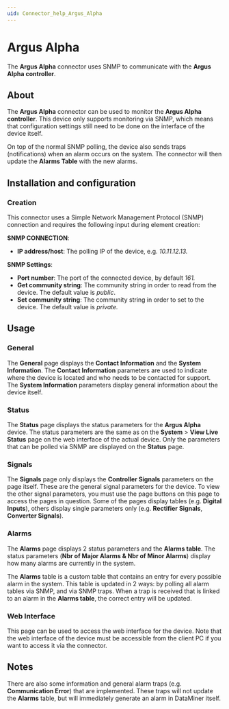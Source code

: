 ```yaml
---
uid: Connector_help_Argus_Alpha
---
```


# Argus Alpha

The **Argus Alpha** connector uses SNMP to communicate with the **Argus Alpha controller**.

## About

The **Argus Alpha** connector can be used to monitor the **Argus Alpha controller**. This device only supports monitoring via SNMP, which means that configuration settings still need to be done on the interface of the device itself.

On top of the normal SNMP polling, the device also sends traps (notifications) when an alarm occurs on the system. The connector will then update the **Alarms Table** with the new alarms.

## Installation and configuration

### Creation

This connector uses a Simple Network Management Protocol (SNMP) connection and requires the following input during element creation:

**SNMP CONNECTION**:

- **IP address/host**: The polling IP of the device, e.g. *10.11.12.13.*

**SNMP Settings**:

- **Port number**: The port of the connected device, by default *161.*
- **Get community string**: The community string in order to read from the device. The default value is *public*.
- **Set community string**: The community string in order to set to the device. The default value is *private.*

## Usage

### General

The **General** page displays the **Contact Information** and the **System Information**. The **Contact Information** parameters are used to indicate where the device is located and who needs to be contacted for support. The **System Information** parameters display general information about the device itself.

### Status

The **Status** page displays the status parameters for the **Argus Alpha** device. The status parameters are the same as on the **System** \> **View Live Status** page on the web interface of the actual device. Only the parameters that can be polled via SNMP are displayed on the **Status** page.

### Signals

The **Signals** page only displays the **Controller Signals** parameters on the page itself. These are the general signal parameters for the device. To view the other signal parameters, you must use the page buttons on this page to access the pages in question. Some of the pages display tables (e.g. **Digital Inputs**), others display single parameters only (e.g. **Rectifier Signals**, **Converter Signals**).

### Alarms

The **Alarms** page displays 2 status parameters and the **Alarms table**. The status parameters (**Nbr of Major Alarms & Nbr of Minor Alarms**) display how many alarms are currently in the system.

The **Alarms** table is a custom table that contains an entry for every possible alarm in the system. This table is updated in 2 ways: by polling all alarm tables via SNMP, and via SNMP traps. When a trap is received that is linked to an alarm in the **Alarms table**, the correct entry will be updated.

### Web Interface

This page can be used to access the web interface for the device. Note that the web interface of the device must be accessible from the client PC if you want to access it via the connector.

## Notes

There are also some information and general alarm traps (e.g. **Communication Error**) that are implemented. These traps will not update the **Alarms** table, but will immediately generate an alarm in DataMiner itself.
